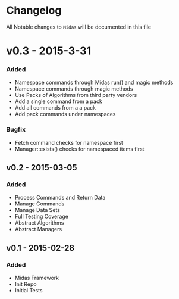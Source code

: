 # Changelog

All Notable changes to `Midas` will be documented in this file

# v0.3 - 2015-3-31
### Added
- Namespace commands through Midas run() and magic methods
- Namespace commands through magic methods
- Use Packs of Algorithms from third party vendors
- Add a single command from a pack
- Add all commands from a a pack
- Add pack commands under namespaces

### Bugfix
- Fetch command checks for namespace first
- Manager::exists() checks for namespaced items first


## v0.2 - 2015-03-05
### Added
- Process Commands and Return Data
- Manage Commands
- Manage Data Sets
- Full Testing Coverage
- Abstract Algorithms
- Abstract Managers


## v0.1 - 2015-02-28
### Added
- Midas Framework
- Init Repo
- Initial Tests
